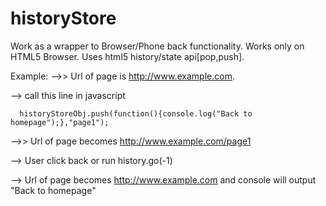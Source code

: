 # historyStore
Work as a wrapper to Browser/Phone back functionality.  Works only on HTML5 Browser. Uses html5 history/state api[pop,push]. 

Example: 
 -->> Url of page is http://www.example.com.
 
 --> call this line in javascript 
 
      historyStoreObj.push(function(){console.log("Back to homepage");},"page1");
      
 -->> Url of page becomes http://www.example.com/page1
 
 
--> User click back or run history.go(-1)


--> Url of page becomes http://www.example.com and console will output "Back to homepage" 


